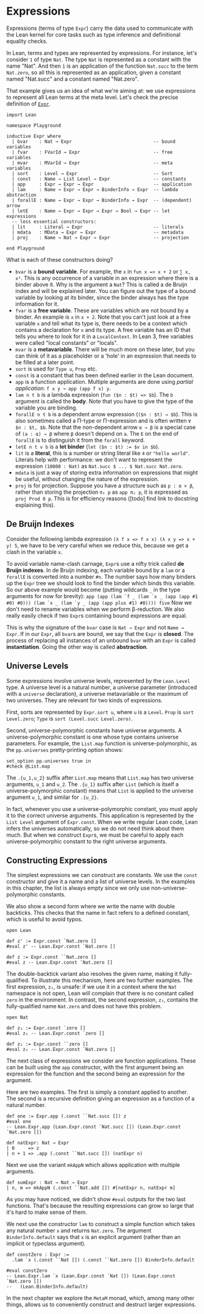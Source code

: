 # Expressions

Expressions (terms of type `Expr`) carry the data used to communicate with the
Lean kernel for core tasks such as type inference and definitional equality
checks.

In Lean, terms and types are represented by expressions. For instance, let's
consider `1` of type `Nat`. The type `Nat` is represented as a constant with the
name "Nat". And then `1` is an application of the function `Nat.succ` to the
term `Nat.zero`, so all this is represented as an application, given a constant
named "Nat.succ" and a constant named "Nat.zero".

That example gives us an idea of what we're aiming at: we use expressions to
represent all Lean terms at the meta level. Let's check the precise definition
of [`Expr`](https://github.com/leanprover/lean4/blob/master/src/Lean/Expr.lean).

```lean
import Lean

namespace Playground

inductive Expr where
  | bvar    : Nat → Expr                              -- bound variables
  | fvar    : FVarId → Expr                           -- free variables
  | mvar    : MVarId → Expr                           -- meta variables
  | sort    : Level → Expr                            -- Sort
  | const   : Name → List Level → Expr                -- constants
  | app     : Expr → Expr → Expr                      -- application
  | lam     : Name → Expr → Expr → BinderInfo → Expr  -- lambda abstraction
  | forallE : Name → Expr → Expr → BinderInfo → Expr  -- (dependent) arrow
  | letE    : Name → Expr → Expr → Expr → Bool → Expr -- let expressions
  -- less essential constructors:
  | lit     : Literal → Expr                          -- literals
  | mdata   : MData → Expr → Expr                     -- metadata
  | proj    : Name → Nat → Expr → Expr                -- projection

end Playground
```

What is each of these constructors doing?

- `bvar` is a __bound variable__. For example, the `x` in `fun x => x + 2` or
  `∑ x, x²`. This is any occurrence of a variable in an expression where there
  is a binder above it. Why is the argument a `Nat`? This is called a de Bruijn
  index and will be explained later. You can figure out the type of a bound
  variable by looking at its binder, since the binder always has the type
  information for it.
- `fvar` is a __free variable__. These are variables which are not bound by a
  binder. An example is `x` in `x + 2`. Note that you can't just look at a free
  variable `x` and tell what its type is, there needs to be a context
  which contains a declaration for `x` and its type. A free variable has an ID
  that tells you where to look for it in a `LocalContext`. In Lean 3, free
  variables were called "local constants" or "locals".
- `mvar` is a __metavariable__. There will be much more on these later, but you
  can think of it as a placeholder or a 'hole' in an expression that needs to be
  filled at a later point.
- `sort` is used for `Type u`, `Prop` etc.
- `const` is a constant that has been defined earlier in the Lean document.
- `app` is a function application. Multiple arguments are done using _partial
  application_: `f x y ↝ app (app f x) y`.
- `lam n t b` is a lambda expression (`fun ($n : $t) => $b`). The `b` argument
  is called the __body__. Note that you have to give the type of the variable
  you are binding.
- `forallE n t b` is a dependent arrow expression (`($n : $t) → $b`). This is
  also sometimes called a Π-type or Π-expression and is often written `∀ $n :
  $t, $b`. Note that the non-dependent arrow `α → β` is a special case of `(a :
  α) → β` where `β` doesn't depend on `a`. The `E` on the end of `forallE` is to
  distinguish it from the `forall` keyword.
- `letE n t v b` is a __let binder__ (`let ($n : $t) := $v in $b`).
- `lit` is a __literal__, this is a number or string literal like `4` or
  `"hello world"`. Literals help with performance: we don't want to represent
  the expression `(10000 : Nat)` as `Nat.succ $ ... $ Nat.succ Nat.zero`.
- `mdata` is just a way of storing extra information on expressions that might
  be useful, without changing the nature of the expression.
- `proj` is for projection. Suppose you have a structure such as `p : α × β`,
  rather than storing the projection `π₁ p` as `app π₁ p`, it is expressed as
  `proj Prod 0 p`. This is for efficiency reasons ([todo] find link to docstring
  explaining this).

## De Bruijn Indexes

Consider the following lambda expression `(λ f x => f x x) (λ x y => x + y) 5`,
we have to be very careful when we reduce this, because we get a clash in the
variable `x`.

To avoid variable name-clash carnage, `Expr`s use a nifty trick called
__de Bruijn indexes__. In de Bruijn indexing, each variable bound by a `lam` or
a `forallE` is converted into a number `#n`. The number says how many binders up
the `Expr` tree we should look to find the binder which binds this variable.
So our above example would become (putting wildcards `_` in the type arguments
for now for brevity):
``app (app (lam `f _ (lam `x _ (app (app #1 #0) #0))) (lam `x _ (lam `y _ (app (app plus #1) #0)))) five``
Now we don't need to rename variables when we perform β-reduction. We also
really easily check if two `Expr`s containing bound expressions are equal.

This is why the signature of the `bvar` case is `Nat → Expr` and not
`Name → Expr`. If in our `Expr`, all `bvar`s are bound, we say that the `Expr`
is __closed__. The process of replacing all instances of an unbound `bvar` with
an `Expr` is called __instantiation__. Going the other way is called
__abstraction__.

## Universe Levels

Some expressions involve universe levels, represented by the `Lean.Level` type.
A universe level is a natural number, a universe parameter (introduced with a
`universe` declaration), a universe metavariable or the maximum of two
universes. They are relevant for two kinds of expressions.

First, sorts are represented by `Expr.sort u`, where `u` is a `Level`. `Prop` is
`sort Level.zero`; `Type` is `sort (Level.succ Level.zero)`.

Second, universe-polymorphic constants have universe arguments. A
universe-polymorphic constant is one whose type contains universe parameters.
For example, the `List.map` function is universe-polymorphic, as the
`pp.universes` pretty-printing option shows:

```lean
set_option pp.universes true in
#check @List.map
```

The `.{u_1,u_2}` suffix after `List.map` means that `List.map` has two universe
arguments, `u_1` and `u_2`. The `.{u_1}` suffix after `List` (which is itself a
universe-polymorphic constant) means that `List` is applied to the universe
argument `u_1`, and similar for `.{u_2}`.

In fact, whenever you use a universe-polymorphic constant, you must apply it to
the correct universe arguments. This application is represented by the `List
Level` argument of `Expr.const`. When we write regular Lean code, Lean infers
the universes automatically, so we do not need think about them much. But when
we construct `Expr`s, we must be careful to apply each universe-polymorphic
constant to the right universe arguments.

## Constructing Expressions

The simplest expressions we can construct are constants. We use the `const`
constructor and give it a name and a list of universe levels. In the examples in
this chapter, the list is always empty since we only use
non-universe-polymorphic constants.

We also show a second form where we write the name with double backticks. This
checks that the name in fact refers to a defined constant, which is useful to
avoid typos.

```lean
open Lean

def z' := Expr.const `Nat.zero []
#eval z' -- Lean.Expr.const `Nat.zero []

def z := Expr.const ``Nat.zero []
#eval z -- Lean.Expr.const `Nat.zero []
```

The double-backtick variant also resolves the given name, making it
fully-qualified. To illustrate this mechanism, here are two further examples.
The first expression, `z₁`, is unsafe: if we use it in a context where the `Nat`
namespace is not open, Lean will complain that there is no constant called
`zero` in the environment. In contrast, the second expression, `z₂`, contains
the fully-qualified name `Nat.zero` and does not have this problem.

```lean
open Nat

def z₁ := Expr.const `zero []
#eval z₁ -- Lean.Expr.const `zero []

def z₂ := Expr.const ``zero []
#eval z₂ -- Lean.Expr.const `Nat.zero []
```

The next class of expressions we consider are function applications. These
can be built using the `app` constructor, with the first argument being an
expression for the function and the second being an expression for the argument.

Here are two examples. The first is simply a constant applied to another. The
second is a recursive definition giving an expression as a function of a natural
number.

```lean
def one := Expr.app (.const ``Nat.succ []) z
#eval one
-- Lean.Expr.app (Lean.Expr.const `Nat.succ []) (Lean.Expr.const `Nat.zero [])

def natExpr: Nat → Expr 
| 0     => z
| n + 1 => .app (.const ``Nat.succ []) (natExpr n)
```

Next we use the variant `mkAppN` which allows application with multiple
arguments.

```lean
def sumExpr : Nat → Nat → Expr 
| n, m => mkAppN (.const ``Nat.add []) #[natExpr n, natExpr m]
```

As you may have noticed, we didn't show `#eval` outputs for the two last
functions. That's because the resulting expressions can grow so large that it's
hard to make sense of them.

We next use the constructor `lam` to construct a simple function which takes any
natural number `x` and returns `Nat.zero`. The argument `BinderInfo.default`
says that `x` is an explicit argument (rather than an implicit or typeclass
argument).

```lean
def constZero : Expr := 
  .lam `x (.const ``Nat []) (.const ``Nat.zero []) BinderInfo.default

#eval constZero
-- Lean.Expr.lam `x (Lean.Expr.const `Nat []) (Lean.Expr.const `Nat.zero [])
--   (Lean.BinderInfo.default)
```

In the next chapter we explore the `MetaM` monad, which, among many other
things, allows us to conveniently construct and destruct larger expressions.
